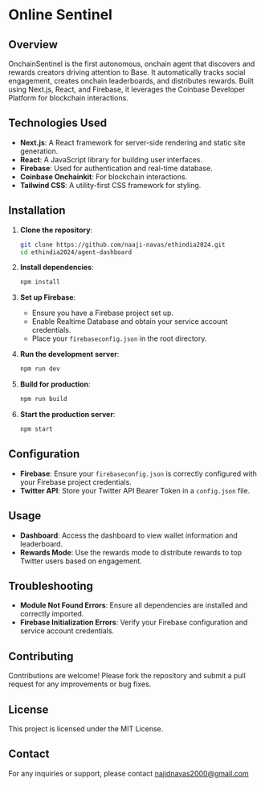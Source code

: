 # Online Sentinel

## Overview


OnchainSentinel is the first autonomous, onchain agent that discovers and rewards creators driving attention to Base. It automatically tracks social engagement, creates onchain leaderboards, and distributes rewards. Built using Next.js, React, and Firebase, it leverages the Coinbase Developer Platform for blockchain interactions.

## Technologies Used

- **Next.js**: A React framework for server-side rendering and static site generation.
- **React**: A JavaScript library for building user interfaces.
- **Firebase**: Used for authentication and real-time database.
- **Coinbase Onchainkit**: For blockchain interactions.
- **Tailwind CSS**: A utility-first CSS framework for styling.



## Installation

1. **Clone the repository**:
   ```bash
   git clone https://github.com/naaji-navas/ethindia2024.git
   cd ethindia2024/agent-dashboard
   ```

2. **Install dependencies**:
   ```bash
   npm install
   ```

3. **Set up Firebase**:
   - Ensure you have a Firebase project set up.
   - Enable Realtime Database and obtain your service account credentials.
   - Place your `firebaseconfig.json` in the root directory.

4. **Run the development server**:
   ```bash
   npm run dev
   ```

5. **Build for production**:
   ```bash
   npm run build
   ```

6. **Start the production server**:
   ```bash
   npm start
   ```

## Configuration

- **Firebase**: Ensure your `firebaseconfig.json` is correctly configured with your Firebase project credentials.
- **Twitter API**: Store your Twitter API Bearer Token in a `config.json` file.

## Usage

- **Dashboard**: Access the dashboard to view wallet information and leaderboard.
- **Rewards Mode**: Use the rewards mode to distribute rewards to top Twitter users based on engagement.

## Troubleshooting

- **Module Not Found Errors**: Ensure all dependencies are installed and correctly imported.
- **Firebase Initialization Errors**: Verify your Firebase configuration and service account credentials.

## Contributing

Contributions are welcome! Please fork the repository and submit a pull request for any improvements or bug fixes.

## License

This project is licensed under the MIT License.

## Contact

For any inquiries or support, please contact najidnavas2000@gmail.com 
